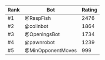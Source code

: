 Rank|Bot|Rating
---|---|---
#1|@RaspFish|2476
#2|@colinbot|1864
#3|@OpeningsBot|1734
#4|@pawnrobot|1239
#5|@MinOpponentMoves|999
